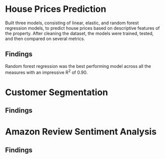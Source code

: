 # House Prices Prediction
Built three models, consisting of linear, elastic, and random forest regression models, to predict house prices based on descriptive features of the property. After cleaning the dataset, the models were trained, tested, and then compared on several metrics.

## Findings
Random forest regression was the best performing model across all the measures with an impressive R<sup>2</sup> of 0.90.

# Customer Segmentation

## Findings

# Amazon Review Sentiment Analysis

## Findings
